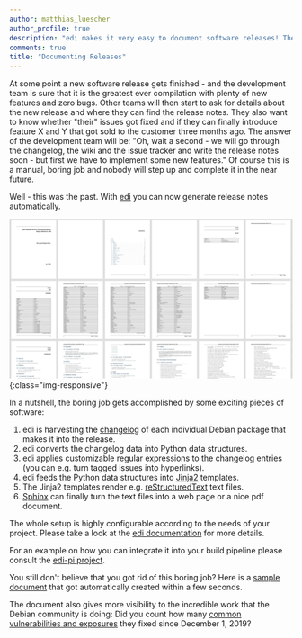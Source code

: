 ```yaml
---
author: matthias_luescher
author_profile: true
description: "edi makes it very easy to document software releases! The setup is highly configurable so that it will match the needs of your project."
comments: true
title: "Documenting Releases"
---
```


At some point a new software release gets finished - and the development team is sure that it is the greatest ever
compilation with plenty of new features and zero bugs. Other teams will then start to ask for details about the new
release and where they can find the release notes. They also want to know whether "their" issues got fixed and if they
can finally introduce feature X and Y that got sold to the customer three months ago.
The answer of the development team will be: "Oh, wait a second - we will go through the 
changelog, the wiki and the issue tracker and write the release notes soon - but first we have to implement some new
features." Of course this is a manual, boring job and nobody will step up and complete it in the near future.

Well - this was the past. With [edi](https://www.get-edi.io) you can now generate release notes automatically.

![Documentation](/assets/images/blog/documentation.png){:class="img-responsive"}

In a nutshell, the boring job gets accomplished by some exciting pieces of software:

1. edi is harvesting the [changelog](https://manpages.debian.org/testing/dpkg-dev/deb-changelog.5.en.html)
   of each individual Debian package that makes it into the release.
2. edi converts the changelog data into Python data structures.
3. edi applies customizable regular expressions to the changelog entries (you can e.g. turn tagged issues into
   hyperlinks).
4. edi feeds the Python data structures into [Jinja2](https://jinja.palletsprojects.com/) templates.
5. The Jinja2 templates render e.g. [reStructuredText](https://en.wikipedia.org/wiki/ReStructuredText) text files.
6. [Sphinx](https://www.sphinx-doc.org/) can finally turn the text files into a web page or a nice pdf document.

The whole setup is highly configurable according to the needs of your project. Please take a look at the
[edi documentation](https://docs.get-edi.io) for more details.

For an example on how you can integrate it into your build pipeline 
please consult the [edi-pi project](https://github.com/lueschem/edi-pi/).

You still don't believe that you got rid of this boring job? Here is a
[sample document](/assets/pdfs/pi2-buster-armhf.pdf) that got automatically created
within a few seconds.

The document also gives more visibility to the incredible work that the Debian community is doing: Did you count how
many [common vulnerabilities and exposures](https://cve.mitre.org/) they fixed since December 1, 2019?
